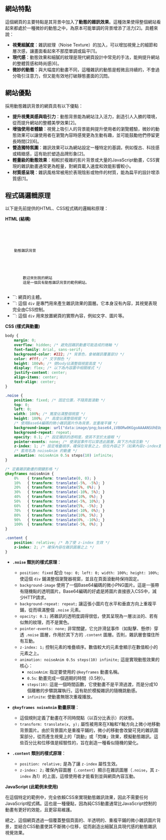 
## 網站特點

這個網頁的主要特點是其背景中加入了**動態的雜訊效果**。這種效果使得整個網站看起來都處於一種微妙的動態之中，為原本可能單調的背景增添了活力[2]。具體來說：

*   **視覺細膩度**：雜訊紋理（Noise Texture）的加入，可以增加視覺上的細節和層次感，讓畫面看起來不那麼單調或扁平[1]。
*   **現代感**：動態效果和細膩的紋理是現代網頁設計中常見的手法，能夠提升網站的整體質感和時尚感[6]。
*   **微妙的動態**：與大幅度的動畫不同，這種雜訊的動態是輕微且持續的，不會過分吸引注意力，但又能有效地打破靜態畫面的沉悶。

## 網站優點

採用動態雜訊背景的網頁具有以下優點：

*   **提升視覺美感與吸引力**：動態背景能為網站注入活力，創造引人入勝的環境，從而提升網站的整體美學效果[2]。
*   **增強使用者體驗**：視覺上吸引人的背景能夠提升使用者的瀏覽體驗，微妙的動態效果可以讓使用者在瀏覽內容時感覺更為生動有趣，並可能鼓勵他們停留更長時間[2][6]。
*   **營造獨特氛圍**：雜訊效果可以為網站設定一種特定的基調，例如復古、科技感或精緻感，這有助於塑造品牌形象[2]。
*   **輕量級的動態效果**：相較於複雜的影片背景或大量的JavaScript動畫，CSS實現的雜訊動畫通常更為輕量，對網頁載入速度和效能影響較小。
*   **材質感呈現**：雜訊風格常被用於表現陰影或物件的材質，能為扁平的設計增添質感[1]。

## 程式碼邏輯原理

以下是先前提供的HTML、CSS程式碼的邏輯和原理：

**HTML (結構)**

```html



    
    
    動態雜訊背景
    


    
    
        歡迎來到我的網站
        這是一個具有動態雜訊背景的範例網站。
    


```

*   **``**: 網頁的主體。
*   **``**: 這個 `div` 是專門用來產生雜訊效果的圖層。它本身沒有內容，其視覺表現完全由CSS控制。
*   **``**: 這個 `div` 用來放置網頁的實際內容，例如文字、圖片等。

**CSS (樣式與動畫)**

```css
body {
    margin: 0;
    overflow: hidden; /* 避免因雜訊動畫可能造成的捲軸 */
    font-family: Arial, sans-serif;
    background-color: #222; /* 背景色，會被雜訊覆蓋部分 */
    color: #fff; /* 文字顏色 */
    height: 100vh; /* 使body佔滿整個視窗高度 */
    display: flex; /* 以下為內容置中相關樣式 */
    justify-content: center;
    align-items: center;
    text-align: center;
}

.noise {
    position: fixed; /* 固定位置，不隨頁面滾動 */
    top: 0;
    left: 0;
    width: 100%; /* 寬度佔滿整個視窗 */
    height: 100%; /* 高度佔滿整個視窗 */
    /* 使用Base64編碼的微小雜訊圖片作為背景，並重複平鋪 */
    background-image: url("data:image/png;base64,iVBORw0KGgoAAAANSUhEUgAAABQAAAAUCAYAAACNiR0NAAAAKElEQVQ4EWMY9c9/r///MmAZG1g0AzNgMA0YGBoEogAAAABJRU5ErkJggg==");
    background-repeat: repeat;
    opacity: 0.1; /* 設定雜訊的透明度，使其不至於太搶眼 */
    pointer-events: none; /* 使滑鼠事件可以穿透此圖層，與下方內容互動 */
    z-index: 1; /* 設定堆疊順序，確保在背景之上，但在內容之下（如果內容z-index更高） */
    /* 套用名為 noiseAnim 的動畫 */
    animation: noiseAnim 0.5s steps(10) infinite;
}

/* 定義雜訊動畫的關鍵影格 */
@keyframes noiseAnim {
    0%    { transform: translate(0, 0); }
    10%   { transform: translate(-5%, -5%); }
    20%   { transform: translate(5%, 0%); }
    30%   { transform: translate(-10%, 5%); }
    40%   { transform: translate(10%, 0%); }
    50%   { transform: translate(-5%, 10%); }
    60%   { transform: translate(5%, -5%); }
    70%   { transform: translate(-10%, 0%); }
    80%   { transform: translate(10%, 5%); }
    90%   { transform: translate(0%, -10%); }
    100%  { transform: translate(-5%, 0%); }
}

.content {
    position: relative; /* 為了使 z-index 生效 */
    z-index: 2; /* 確保內容在雜訊圖層之上 */
}
```

*   **`.noise` 類別的樣式原理**：
    *   `position: fixed` 配合 `top: 0; left: 0; width: 100%; height: 100%;` 使這個 `div` 鋪滿整個瀏覽器視窗，並且在頁面滾動時保持固定。
    *   `background-image` 使用了一個Base64編碼的微小PNG圖片。這是一張帶有隨機點的透明圖片。Base64編碼的好處是將圖片直接嵌入CSS中，減少HTTP請求。
    *   `background-repeat: repeat;` 讓這張小圖片在水平和垂直方向上重複平鋪，從而填滿整個 `.noise` 元素。
    *   `opacity: 0.1;` 將雜訊的透明度調得很低，使其呈現為一層淡淡的、若有似無的紋理，而不是實色。
    *   `pointer-events: none;` 非常關鍵，它允許滑鼠事件（如點擊、懸停）穿透 `.noise` 圖層，作用於其下方的 `.content` 圖層。否則，雜訊層會擋住所有互動。
    *   `z-index: 1;` 控制元素的堆疊順序。數值較大的元素會顯示在數值較小的元素之上。
    *   `animation: noiseAnim 0.5s steps(10) infinite;` 這是實現動態效果的核心：
        *   `noiseAnim`: 指定要使用的 `@keyframes` 動畫名稱。
        *   `0.5s`: 動畫完成一個週期的時間（0.5秒）。
        *   `steps(10)`: 這是一個時間函數，它使動畫不是平滑過渡，而是分成10個離散的步驟跳躍執行。這有助於模擬雜訊的隨機跳動感。
        *   `infinite`: 使動畫無限次重複播放。

*   **`@keyframes noiseAnim` 動畫原理**：
    *   這個規則定義了動畫在不同時間點（以百分比表示）的狀態。
    *   `transform: translate(x, y);` 屬性被用來在X軸和Y軸方向上微小地移動背景圖片。由於背景圖片是重複平鋪的，微小的移動會改變可見的雜訊圖案部分，從而產生視覺上的「跳動」或「閃爍」效果，模擬動態雜訊。這些百分比和位移值是經驗性的，旨在創造一種看似隨機的變化。

*   **`.content` 類別的樣式原理**：
    *   `position: relative;` 是為了讓 `z-index` 屬性生效。
    *   `z-index: 2;` 確保內容圖層（`.content`）顯示在雜訊圖層（`.noise`，其 `z-index` 為1）的上面，這樣使用者才能看到並與網頁內容互動。

**JavaScript (此範例未使用)**

在這個特定的範例中，完全依賴CSS來實現動態雜訊效果，因此不需要任何JavaScript程式碼。這也是一種優點，因為純CSS動畫通常比JavaScript控制的動畫有更好的效能，且更容易維護。

總之，這個網頁透過一個覆蓋整個頁面的、半透明的、重複平鋪的微小雜訊圖片背景，並結合CSS動畫使其不斷微小位移，從而創造出細膩且具現代感的動態雜訊視覺效果。
